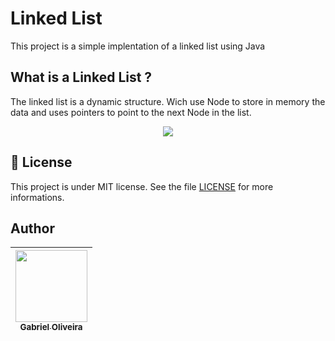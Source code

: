 # Linked List

This project is a simple implentation of a linked list using Java

## What is a Linked List ?
The linked list is a dynamic structure. Wich use Node to store in memory the data and uses pointers to point to the next Node in the list.
<p align="center">
<image src="https://github.com/GabrieldosSantosOliveira/linked-list/assets/86084272/97a7b7c3-d296-47ae-8adc-2fb1e285de9b"/>
</p>

## 📝 License

This project is under MIT license. See the file [LICENSE](LICENSE) for more informations.

## Author

| [<img src="https://avatars.githubusercontent.com/u/86084272?v=4" width=115><br><sub>Gabriel Oliveira</sub>](https://www.linkedin.com/in/gabriel-dos-santos-oliveira-24b67b243/)
| :---: |
